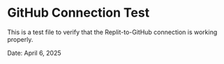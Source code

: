# GitHub Connection Test

This is a test file to verify that the Replit-to-GitHub connection is working properly.

Date: April 6, 2025

